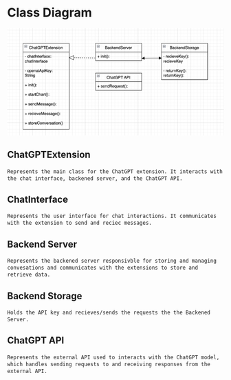 # Class Diagram
![image](https://raw.githubusercontent.com/Capstone-Projects-2023-Fall/project-code-review-chatbot/main/documentation/static/img/ClassDiagram.png)

## ChatGPTExtension
    Represents the main class for the ChatGPT extension. It interacts with the chat interface, backened server, and the ChatGPT API.

## ChatInterface
    Represents the user interface for chat interactions. It communicates with the extension to send and reciec messages.

## Backend Server
    Represents the backened server responsivble for storing and managing convesations and communicates with the extensions to store and retrieve data.

## Backend Storage
    Holds the API key and recieves/sends the requests the the Backened Server.

## ChatGPT API
    Represents the external API used to interacts with the ChatGPT model, which handles sending requests to and receiving responses from the external API.